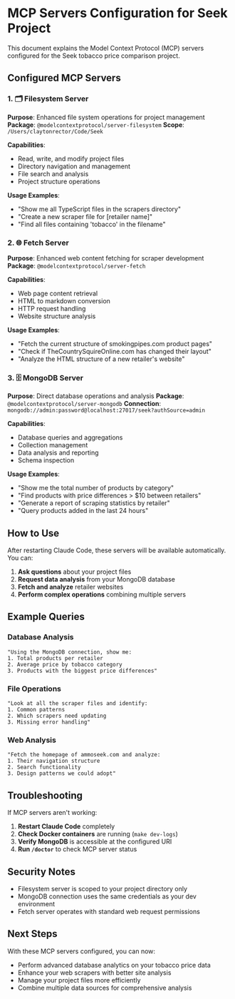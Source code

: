# MCP Servers Configuration for Seek Project

This document explains the Model Context Protocol (MCP) servers configured for the Seek tobacco price comparison project.

## Configured MCP Servers

### 1. 🗂️ Filesystem Server
**Purpose**: Enhanced file system operations for project management
**Package**: `@modelcontextprotocol/server-filesystem`
**Scope**: `/Users/claytonrector/Code/Seek`

**Capabilities**:
- Read, write, and modify project files
- Directory navigation and management
- File search and analysis
- Project structure operations

**Usage Examples**:
- "Show me all TypeScript files in the scrapers directory"
- "Create a new scraper file for [retailer name]"
- "Find all files containing 'tobacco' in the filename"

### 2. 🌐 Fetch Server
**Purpose**: Enhanced web content fetching for scraper development
**Package**: `@modelcontextprotocol/server-fetch`

**Capabilities**:
- Web page content retrieval
- HTML to markdown conversion
- HTTP request handling
- Website structure analysis

**Usage Examples**:
- "Fetch the current structure of smokingpipes.com product pages"
- "Check if TheCountrySquireOnline.com has changed their layout"
- "Analyze the HTML structure of a new retailer's website"

### 3. 🗄️ MongoDB Server
**Purpose**: Direct database operations and analysis
**Package**: `@modelcontextprotocol/server-mongodb`
**Connection**: `mongodb://admin:password@localhost:27017/seek?authSource=admin`

**Capabilities**:
- Database queries and aggregations
- Collection management
- Data analysis and reporting
- Schema inspection

**Usage Examples**:
- "Show me the total number of products by category"
- "Find products with price differences > $10 between retailers"
- "Generate a report of scraping statistics by retailer"
- "Query products added in the last 24 hours"

## How to Use

After restarting Claude Code, these servers will be available automatically. You can:

1. **Ask questions** about your project files
2. **Request data analysis** from your MongoDB database
3. **Fetch and analyze** retailer websites
4. **Perform complex operations** combining multiple servers

## Example Queries

### Database Analysis
```
"Using the MongoDB connection, show me:
1. Total products per retailer
2. Average price by tobacco category
3. Products with the biggest price differences"
```

### File Operations
```
"Look at all the scraper files and identify:
1. Common patterns
2. Which scrapers need updating
3. Missing error handling"
```

### Web Analysis
```
"Fetch the homepage of ammoseek.com and analyze:
1. Their navigation structure
2. Search functionality
3. Design patterns we could adopt"
```

## Troubleshooting

If MCP servers aren't working:

1. **Restart Claude Code** completely
2. **Check Docker containers** are running (`make dev-logs`)
3. **Verify MongoDB** is accessible at the configured URI
4. **Run `/doctor`** to check MCP server status

## Security Notes

- Filesystem server is scoped to your project directory only
- MongoDB connection uses the same credentials as your dev environment
- Fetch server operates with standard web request permissions

## Next Steps

With these MCP servers configured, you can now:
- Perform advanced database analytics on your tobacco price data
- Enhance your web scrapers with better site analysis
- Manage your project files more efficiently
- Combine multiple data sources for comprehensive analysis